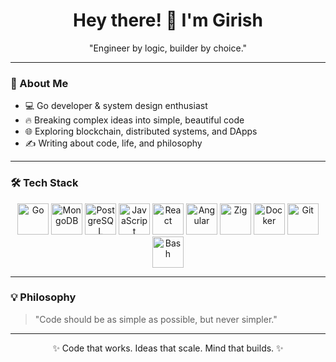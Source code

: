 <h1 align="center">Hey there! 👋 I'm Girish</h1>
<p align="center">"Engineer by logic, builder by choice."</p>

---

### 🚀 About Me

- 💻 Go developer & system design enthusiast
- 🔥 Breaking complex ideas into simple, beautiful code
- 🌐 Exploring blockchain, distributed systems, and DApps
- ✍️ Writing about code, life, and philosophy

---

### 🛠️ Tech Stack

<p align="center">
  <img src="https://cdn.jsdelivr.net/gh/devicons/devicon/icons/go/go-original-wordmark.svg" height="50" alt="Go" />
  <img src="https://cdn.jsdelivr.net/gh/devicons/devicon/icons/mongodb/mongodb-original-wordmark.svg" height="50" alt="MongoDB" />
  <img src="https://cdn.jsdelivr.net/gh/devicons/devicon/icons/postgresql/postgresql-original-wordmark.svg" height="50" alt="PostgreSQL" />
  <img src="https://cdn.jsdelivr.net/gh/devicons/devicon/icons/javascript/javascript-original.svg" height="50" alt="JavaScript" />
  <img src="https://cdn.jsdelivr.net/gh/devicons/devicon/icons/react/react-original-wordmark.svg" height="50" alt="React" />
  <img src="https://cdn.jsdelivr.net/gh/devicons/devicon/icons/angularjs/angularjs-original.svg" height="50" alt="Angular" />
  <img src="https://cdn.jsdelivr.net/gh/devicons/devicon/icons/zig/zig-original.svg" height="50" alt="Zig" />
  <img src="https://cdn.jsdelivr.net/gh/devicons/devicon/icons/docker/docker-original-wordmark.svg" height="50" alt="Docker" />
  <img src="https://cdn.jsdelivr.net/gh/devicons/devicon/icons/git/git-original-wordmark.svg" height="50" alt="Git" />
  <img src="https://cdn.jsdelivr.net/gh/devicons/devicon/icons/bash/bash-original.svg" height="50" alt="Bash" />
</p>

---

### 💡 Philosophy

> "Code should be as simple as possible, but never simpler."

---



<p align="center">✨ Code that works. Ideas that scale. Mind that builds. ✨</p>


